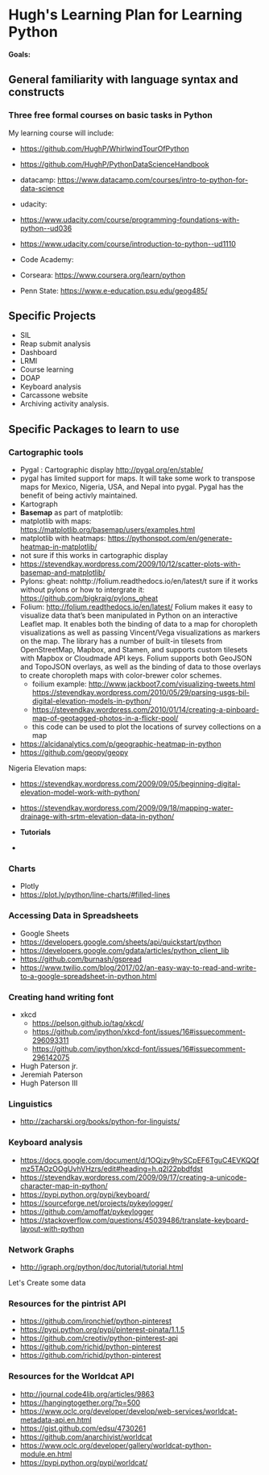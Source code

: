 # Hugh's Learning Plan for Learning Python

**Goals:**

## General familiarity with language syntax and constructs

### Three free formal courses on basic tasks in Python
My learning course will include:
* https://github.com/HughP/WhirlwindTourOfPython
* https://github.com/HughP/PythonDataScienceHandbook
* datacamp: https://www.datacamp.com/courses/intro-to-python-for-data-science

* udacity:
 * https://www.udacity.com/course/programming-foundations-with-python--ud036
 * https://www.udacity.com/course/introduction-to-python--ud1110
* Code Academy:
* Corseara: https://www.coursera.org/learn/python
* Penn State: https://www.e-education.psu.edu/geog485/

## Specific Projects

* SIL
 * Reap submit analysis
 * Dashboard
 * LRMI
 * Course learning
 * DOAP
 * Keyboard analysis
 * Carcassone website
 * Archiving activity analysis.
 

## Specific Packages to learn to use

### Cartographic tools
* Pygal : Cartographic display http://pygal.org/en/stable/
 * pygal has limited support for maps. It will take some work to transpose maps for Mexico, Nigeria, USA, and Nepal into pygal. Pygal has the benefit of being activly maintained.
* Kartograph
* **Basemap** as part of matplotlib:
 * matplotlib with maps: https://matplotlib.org/basemap/users/examples.html
 * matplotlib with heatmaps: https://pythonspot.com/en/generate-heatmap-in-matplotlib/
  * not sure if this works in cartographic display
 * https://stevendkay.wordpress.com/2009/10/12/scatter-plots-with-basemap-and-matplotlib/
* Pylons: gheat: nohttp://folium.readthedocs.io/en/latest/t sure if it works without pylons or how to intergrate it: https://github.com/bigkraig/pylons_gheat
* Folium: http://folium.readthedocs.io/en/latest/
  Folium makes it easy to visualize data that’s been manipulated in Python on an interactive Leaflet map. It enables both the binding of data to a map for choropleth visualizations as well as passing Vincent/Vega visualizations as markers on the map. The library has a number of built-in tilesets from OpenStreetMap, Mapbox, and Stamen, and supports custom tilesets with Mapbox or Cloudmade API keys. Folium supports both GeoJSON and TopoJSON overlays, as well as the binding of data to those overlays to create choropleth maps with color-brewer color schemes.
   * foilium example: http://www.jackboot7.com/visualizing-tweets.html
   https://stevendkay.wordpress.com/2010/05/29/parsing-usgs-bil-digital-elevation-models-in-python/
   * https://stevendkay.wordpress.com/2010/01/14/creating-a-pinboard-map-of-geotagged-photos-in-a-flickr-pool/
    * this code can be used to plot the locations of survey collections on a map
* https://alcidanalytics.com/p/geographic-heatmap-in-python
* https://github.com/geopy/geopy

Nigeria Elevation maps:
* https://stevendkay.wordpress.com/2009/09/05/beginning-digital-elevation-model-work-with-python/
* https://stevendkay.wordpress.com/2009/09/18/mapping-water-drainage-with-srtm-elevation-data-in-python/

* **Tutorials** 
 * 

### Charts
* Plotly
 * https://plot.ly/python/line-charts/#filled-lines
 
 ### Accessing Data in Spreadsheets
 * Google Sheets
  * https://developers.google.com/sheets/api/quickstart/python
  * https://developers.google.com/gdata/articles/python_client_lib
  * https://github.com/burnash/gspread
  * https://www.twilio.com/blog/2017/02/an-easy-way-to-read-and-write-to-a-google-spreadsheet-in-python.html
  
  ### Creating hand writing font
  * xkcd
    * https://pelson.github.io/tag/xkcd/
    * https://github.com/ipython/xkcd-font/issues/16#issuecomment-296093311
    * https://github.com/ipython/xkcd-font/issues/16#issuecomment-296142075
  * Hugh Paterson jr.
  * Jeremiah Paterson
  * Hugh Paterson III
   
 ### Linguistics
 * http://zacharski.org/books/python-for-linguists/
 
 ### Keyboard analysis
 * https://docs.google.com/document/d/1OQjzy9hySCpEF6TguC4EVKQQfmz5TAOzOOgUvhVHzrs/edit#heading=h.q2l22pbdfdst
 * https://stevendkay.wordpress.com/2009/09/17/creating-a-unicode-character-map-in-python/
 * https://pypi.python.org/pypi/keyboard/
 * https://sourceforge.net/projects/pykeylogger/
 * https://github.com/amoffat/pykeylogger
 * https://stackoverflow.com/questions/45039486/translate-keyboard-layout-with-python
 ### Network Graphs
 * http://igraph.org/python/doc/tutorial/tutorial.html
 
 
 Let's Create some data

### Resources for the pintrist API
* https://github.com/ironchief/python-pinterest
* https://pypi.python.org/pypi/pinterest-pinata/1.1.5
* https://github.com/creotiv/python-pinterest-api
* https://github.com/richid/python-pinterest
* https://github.com/richid/python-pinterest



### Resources for the Worldcat API
* http://journal.code4lib.org/articles/9863
* https://hangingtogether.org/?p=500
* https://www.oclc.org/developer/develop/web-services/worldcat-metadata-api.en.html
* https://gist.github.com/edsu/4730261
* https://github.com/anarchivist/worldcat
* https://www.oclc.org/developer/gallery/worldcat-python-module.en.html
* https://pypi.python.org/pypi/worldcat/

